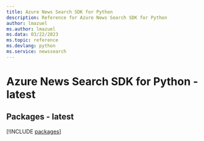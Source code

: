```yaml
---
title: Azure News Search SDK for Python
description: Reference for Azure News Search SDK for Python
author: lmazuel
ms.author: lmazuel
ms.data: 03/22/2023
ms.topic: reference
ms.devlang: python
ms.service: newssearch
---
```

# Azure News Search SDK for Python - latest
## Packages - latest
[!INCLUDE [packages](news-search-index.md)]